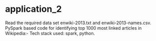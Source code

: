 # application_2


Read the required data set enwiki-2013.txt and enwiki-2013-names.csv.
PySpark based code for identifying top 1000 most linked articles in Wikipedia:-
Tech stack used: spark, python.
